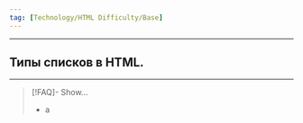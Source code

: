 ```yaml
---
tag: [Technology/HTML Difficulty/Base]
---
```

----
## Типы списков в HTML.
----
> [!FAQ]- Show...
> - а 